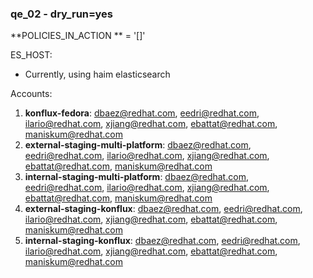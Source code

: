 ### qe_02 - dry_run=yes

**POLICIES_IN_ACTION
** = '[]'

ES_HOST:

- Currently, using haim elasticsearch

Accounts:

1. **konflux-fedora**: dbaez@redhat.com, eedri@redhat.com, ilario@redhat.com, xjiang@redhat.com, ebattat@redhat.com,
   maniskum@redhat.com
2. **external-staging-multi-platform**: dbaez@redhat.com, eedri@redhat.com, ilario@redhat.com, xjiang@redhat.com,
   ebattat@redhat.com, maniskum@redhat.com
3. **internal-staging-multi-platform**: dbaez@redhat.com, eedri@redhat.com, ilario@redhat.com, xjiang@redhat.com,
   ebattat@redhat.com, maniskum@redhat.com
4. **external-staging-konflux**: dbaez@redhat.com, eedri@redhat.com, ilario@redhat.com, xjiang@redhat.com,
   ebattat@redhat.com, maniskum@redhat.com
5. **internal-staging-konflux**: dbaez@redhat.com, eedri@redhat.com, ilario@redhat.com, xjiang@redhat.com,
   ebattat@redhat.com, maniskum@redhat.com
